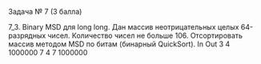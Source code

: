 Задача № 7 (3 балла)


7_3. Binary MSD для long long.
Дан массив неотрицательных целых 64-разрядных чисел. Количество чисел не больше 106. Отсортировать массив методом MSD по битам (бинарный QuickSort).
In
Out
3
4 1000000 7
4 7 1000000

